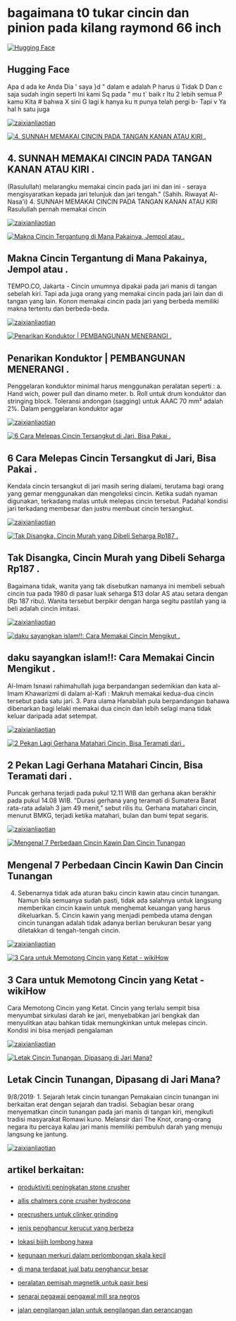 # bagaimana t0 tukar cincin dan pinion pada kilang raymond 66 inch
<a href="https://mnn.zoosnet.net/LR/Chatpre.aspx?id=MNN94995150&p=https://topgrinding.com/" target="_blank">![Hugging Face](https://github.com/technlg/images/blob/main/52.jpg)</a>
## Hugging Face
Apa d ada ke Anda Dia ' saya }d " dalam e adalah P harus ú Tidak D Dan c saja sudah ingin seperti Ini kami Sq pada " mu t` baik r Itu 2 lebih semua P kamu Kita # bahwa X sini G lagi k hanya ku π punya telah pergi b- Tapi v Ya hal h satu juga
<a href="https://mnn.zoosnet.net/LR/Chatpre.aspx?id=MNN94995150&p=https://topgrinding.com/" target="_blank"><img src="https://github.com/technlg/images/raw/main/chat11.jpg" alt="zaixianliaotian"/></a><a href="//whatsapp.shibangsoft.com/WhatsApp.php" ><img src="https://github.com/technlg/images/raw/main/chat11.png" alt=""></a>
<a href="https://mnn.zoosnet.net/LR/Chatpre.aspx?id=MNN94995150&p=https://topgrinding.com/" target="_blank">![4. SUNNAH MEMAKAI CINCIN PADA TANGAN KANAN ATAU KIRI .](https://github.com/technlg/images/blob/main/41.jpg)</a>
## 4. SUNNAH MEMAKAI CINCIN PADA TANGAN KANAN ATAU KIRI .
(Rasulullah) melarangku memakai cincin pada jari ini dan ini - seraya mengisyaratkan kepada jari telunjuk dan jari tengah." (Sahih. Riwayat Al-Nasa'i) 4. SUNNAH MEMAKAI CINCIN PADA TANGAN KANAN ATAU KIRI Rasulullah pernah memakai cincin
<a href="https://mnn.zoosnet.net/LR/Chatpre.aspx?id=MNN94995150&p=https://topgrinding.com/" target="_blank"><img src="https://github.com/technlg/images/raw/main/chat11.jpg" alt="zaixianliaotian"/></a><a href="//whatsapp.shibangsoft.com/WhatsApp.php" ><img src="https://github.com/technlg/images/raw/main/chat11.png" alt=""></a>
<a href="https://mnn.zoosnet.net/LR/Chatpre.aspx?id=MNN94995150&p=https://topgrinding.com/" target="_blank">![Makna Cincin Tergantung di Mana Pakainya, Jempol atau .](https://github.com/technlg/images/blob/main/4.jpg)</a>
## Makna Cincin Tergantung di Mana Pakainya, Jempol atau .
TEMPO.CO, Jakarta - Cincin umumnya dipakai pada jari manis di tangan sebelah kiri. Tapi ada juga orang yang memakai cincin pada jari lain dan di tangan yang lain. Konon memakai cincin pada jari yang berbeda memiliki makna tertentu dan berbeda-beda.
<a href="https://mnn.zoosnet.net/LR/Chatpre.aspx?id=MNN94995150&p=https://topgrinding.com/" target="_blank"><img src="https://github.com/technlg/images/raw/main/chat11.jpg" alt="zaixianliaotian"/></a><a href="//whatsapp.shibangsoft.com/WhatsApp.php" ><img src="https://github.com/technlg/images/raw/main/chat11.png" alt=""></a>
<a href="https://mnn.zoosnet.net/LR/Chatpre.aspx?id=MNN94995150&p=https://topgrinding.com/" target="_blank">![Penarikan Konduktor | PEMBANGUNAN MENERANGI .](https://github.com/technlg/images/blob/main/62.jpg)</a>
## Penarikan Konduktor | PEMBANGUNAN MENERANGI .
Penggelaran konduktor minimal harus menggunakan peralatan seperti : a. Hand wich, power pull dan dinamo meter. b. Roll untuk drum konduktor dan stringing block. Toleransi andongan (sagging) untuk AAAC 70 mm² adalah 2%. Dalam penggelaran konduktor agar 
<a href="https://mnn.zoosnet.net/LR/Chatpre.aspx?id=MNN94995150&p=https://topgrinding.com/" target="_blank"><img src="https://github.com/technlg/images/raw/main/chat11.jpg" alt="zaixianliaotian"/></a><a href="//whatsapp.shibangsoft.com/WhatsApp.php" ><img src="https://github.com/technlg/images/raw/main/chat11.png" alt=""></a>
<a href="https://mnn.zoosnet.net/LR/Chatpre.aspx?id=MNN94995150&p=https://topgrinding.com/" target="_blank">![6 Cara Melepas Cincin Tersangkut di Jari, Bisa Pakai .](https://github.com/technlg/images/blob/main/13.jpg)</a>
## 6 Cara Melepas Cincin Tersangkut di Jari, Bisa Pakai .
Kendala cincin tersangkut di jari masih sering dialami, terutama bagi orang yang gemar menggunakan dan mengoleksi cincin. Ketika sudah nyaman digunakan, terkadang malas untuk melepas cincin tersebut. Padahal kondisi jari terkadang membesar dan justru membuat cincin tersangkut.
<a href="https://mnn.zoosnet.net/LR/Chatpre.aspx?id=MNN94995150&p=https://topgrinding.com/" target="_blank"><img src="https://github.com/technlg/images/raw/main/chat11.jpg" alt="zaixianliaotian"/></a><a href="//whatsapp.shibangsoft.com/WhatsApp.php" ><img src="https://github.com/technlg/images/raw/main/chat11.png" alt=""></a>
<a href="https://mnn.zoosnet.net/LR/Chatpre.aspx?id=MNN94995150&p=https://topgrinding.com/" target="_blank">![Tak Disangka, Cincin Murah yang Dibeli Seharga Rp187 .](https://github.com/technlg/images/blob/main/60.jpg)</a>
## Tak Disangka, Cincin Murah yang Dibeli Seharga Rp187 .
Bagaimana tidak, wanita yang tak disebutkan namanya ini membeli sebuah cincin tua pada 1980 di pasar luak seharga $13 dolar AS atau setara dengan (Rp 187 ribu). Wanita tersebut berpikir dengan harga segitu pastilah yang ia beli adalah cincin imitasi.
<a href="https://mnn.zoosnet.net/LR/Chatpre.aspx?id=MNN94995150&p=https://topgrinding.com/" target="_blank"><img src="https://github.com/technlg/images/raw/main/chat11.jpg" alt="zaixianliaotian"/></a><a href="//whatsapp.shibangsoft.com/WhatsApp.php" ><img src="https://github.com/technlg/images/raw/main/chat11.png" alt=""></a>
<a href="https://mnn.zoosnet.net/LR/Chatpre.aspx?id=MNN94995150&p=https://topgrinding.com/" target="_blank">![daku sayangkan islam!!: Cara Memakai Cincin Mengikut .](https://github.com/technlg/images/blob/main/22.jpg)</a>
## daku sayangkan islam!!: Cara Memakai Cincin Mengikut .
Al-Imam Isnawi rahimahullah juga berpandangan sedemikian dan kata al-Imam Khawarizmi di dalam al-Kafi : Makruh memakai kedua-dua cincin tersebut pada satu jari. 3. Para ulama Hanabilah pula berpandangan bahawa dibenarkan bagi lelaki memakai dua cincin dan lebih selagi mana tidak keluar daripada adat setempat.
<a href="https://mnn.zoosnet.net/LR/Chatpre.aspx?id=MNN94995150&p=https://topgrinding.com/" target="_blank"><img src="https://github.com/technlg/images/raw/main/chat11.jpg" alt="zaixianliaotian"/></a><a href="//whatsapp.shibangsoft.com/WhatsApp.php" ><img src="https://github.com/technlg/images/raw/main/chat11.png" alt=""></a>
<a href="https://mnn.zoosnet.net/LR/Chatpre.aspx?id=MNN94995150&p=https://topgrinding.com/" target="_blank">![2 Pekan Lagi Gerhana Matahari Cincin, Bisa Teramati dari .](https://github.com/technlg/images/blob/main/30.jpg)</a>
## 2 Pekan Lagi Gerhana Matahari Cincin, Bisa Teramati dari .
Puncak gerhana terjadi pada pukul 12.11 WIB dan gerhana akan berakhir pada pukul 14.08 WIB. "Durasi gerhana yang teramati di Sumatera Barat rata-rata adalah 3 jam 49 menit," sebut rilis itu. Gerhana matahari cincin, menurut BMKG, terjadi ketika matahari, bulan dan bumi tepat segaris.
<a href="https://mnn.zoosnet.net/LR/Chatpre.aspx?id=MNN94995150&p=https://topgrinding.com/" target="_blank"><img src="https://github.com/technlg/images/raw/main/chat11.jpg" alt="zaixianliaotian"/></a><a href="//whatsapp.shibangsoft.com/WhatsApp.php" ><img src="https://github.com/technlg/images/raw/main/chat11.png" alt=""></a>
<a href="https://mnn.zoosnet.net/LR/Chatpre.aspx?id=MNN94995150&p=https://topgrinding.com/" target="_blank">![Mengenal 7 Perbedaan Cincin Kawin Dan Cincin Tunangan](https://github.com/technlg/images/blob/main/66.jpg)</a>
## Mengenal 7 Perbedaan Cincin Kawin Dan Cincin Tunangan
4. Sebenarnya tidak ada aturan baku cincin kawin atau cincin tunangan. Namun bila semuanya sudah pasti, tidak ada salahnya untuk langsung memberikan cincin kawin untuk menghemat keuangan yang harus dikeluarkan. 5. Cincin kawin yang menjadi pembeda utama dengan cincin tunangan adalah tidak adanya berlian berukuran besar yang diletakkan di tengah-tengah cincin.
<a href="https://mnn.zoosnet.net/LR/Chatpre.aspx?id=MNN94995150&p=https://topgrinding.com/" target="_blank"><img src="https://github.com/technlg/images/raw/main/chat11.jpg" alt="zaixianliaotian"/></a><a href="//whatsapp.shibangsoft.com/WhatsApp.php" ><img src="https://github.com/technlg/images/raw/main/chat11.png" alt=""></a>
<a href="https://mnn.zoosnet.net/LR/Chatpre.aspx?id=MNN94995150&p=https://topgrinding.com/" target="_blank">![3 Cara untuk Memotong Cincin yang Ketat - wikiHow](https://github.com/technlg/images/blob/main/11.jpg)</a>
## 3 Cara untuk Memotong Cincin yang Ketat - wikiHow
Cara Memotong Cincin yang Ketat. Cincin yang terlalu sempit bisa menyumbat sirkulasi darah ke jari, menyebabkan jari bengkak dan menyulitkan atau bahkan tidak memungkinkan untuk melepas cincin. Kondisi ini bisa menjadi pengalaman
<a href="https://mnn.zoosnet.net/LR/Chatpre.aspx?id=MNN94995150&p=https://topgrinding.com/" target="_blank"><img src="https://github.com/technlg/images/raw/main/chat11.jpg" alt="zaixianliaotian"/></a><a href="//whatsapp.shibangsoft.com/WhatsApp.php" ><img src="https://github.com/technlg/images/raw/main/chat11.png" alt=""></a>
<a href="https://mnn.zoosnet.net/LR/Chatpre.aspx?id=MNN94995150&p=https://topgrinding.com/" target="_blank">![Letak Cincin Tunangan, Dipasang di Jari Mana?](https://github.com/technlg/images/blob/main/15.jpg)</a>
## Letak Cincin Tunangan, Dipasang di Jari Mana?
9/8/2019· 1. Sejarah letak cincin tunangan Pemakaian cincin tunangan ini berkaitan erat dengan sejarah dan tradisi. Sebagian besar orang menyematkan cincin tunangan pada jari manis di tangan kiri, mengikuti tradisi masyarakat Romawi kuno. Melansir dari The Knot, orang-orang negara itu percaya kalau jari manis memiliki pembuluh darah yang menuju langsung ke jantung.
<a href="https://mnn.zoosnet.net/LR/Chatpre.aspx?id=MNN94995150&p=https://topgrinding.com/" target="_blank"><img src="https://github.com/technlg/images/raw/main/chat11.jpg" alt="zaixianliaotian"/></a><a href="//whatsapp.shibangsoft.com/WhatsApp.php" ><img src="https://github.com/technlg/images/raw/main/chat11.png" alt=""></a>
## artikel berkaitan:
* [produktiviti peningkatan stone crusher](produktiviti%20peningkatan%20stone%20crusher.md)
* [allis chalmers cone crusher hydrocone](allis%20chalmers%20cone%20crusher%20hydrocone.md)
* [precrushers untuk clinker grinding](precrushers%20untuk%20clinker%20grinding.md)
* [jenis penghancur kerucut yang berbeza](jenis%20penghancur%20kerucut%20yang%20berbeza.md)
* [lokasi bijih lombong hawa](lokasi%20bijih%20lombong%20hawa.md)
* [kegunaan merkuri dalam perlombongan skala kecil](kegunaan%20merkuri%20dalam%20perlombongan%20skala%20kecil.md)
* [di mana terdapat jual batu penghancur besar](di%20mana%20terdapat%20jual%20batu%20penghancur%20besar.md)
* [peralatan pemisah magnetik untuk pasir besi](peralatan%20pemisah%20magnetik%20untuk%20pasir%20besi.md)
* [senarai pegawai pengawal mill sra negros](senarai%20pegawai%20pengawal%20mill%20sra%20negros.md)
* [jalan pengilangan jalan untuk pengilangan dan perancangan](jalan%20pengilangan%20jalan%20untuk%20pengilangan%20dan%20perancangan.md)
